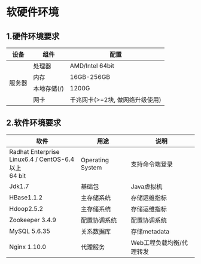 # **软硬件环境**

## 1.硬件环境要求


<table>
<thead>
<th>设备</th>
<th>组件</th>
<th>配置</th>
</thead>
<tbody>
<tr>
<td rowspan="4">服务器</td>
<td>处理器</td>
<td>AMD/Intel 64bit</td>
</tr>
<tr>
<td>内存</td>
<td>16GB-256GB</td>
</tr>
<tr>
<td>本地存储(/)</td>
<td>1200G</td>
</tr>
<tr>
<td>网卡</td>
<td>千兆网卡(>=2块, 做网络升级使用)</td>
</tr>
</tbody>
</table>

## 2.软件环境要求


<table>
<thead>
<th>软件</th>
<th>用途</th>
<th>说明</th>
</thead>
<tbody>
<tr>
<td>
Radhat Enterprise<br>
Linux6.4 / CentOS-6.4 以上<br>
64 bit
</td>
<td>Operating System</td>
<td>支持命令端登录</td>
</tr>
<tr>
<td>Jdk1.7</td>
<td>基础包</td>
<td>Java虚拟机</td>
</tr>
<tr>
<td>HBase1.1.2</td>
<td>主存储系统</td>
<td>存储运维指标</td>
</tr>
<tr>
<td>Hdoop2.5.2</td>
<td>主存储系统</td>
<td>存储运维指标</td>
</tr>
<tr>
<td>Zookeeper 3.4.9</td>
<td>配置协调系统</td>
<td>配置协调系统</td>
</tr>
<tr>
<td>MySQL 5.6.35</td>
<td>关系数据库</td>
<td>存储metadata</td>
</tr>
<tr>
<td>Nginx 1.10.0</td>
<td>代理服务</td>
<td>Web工程负载均衡/代理转发</td>
</tr>
</tbody>
</table>

